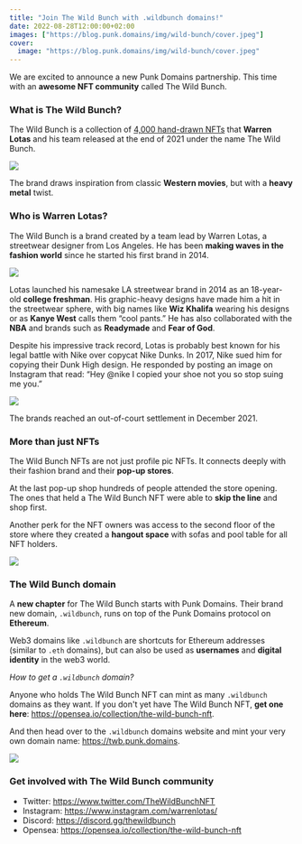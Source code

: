 ```yaml
---
title: "Join The Wild Bunch with .wildbunch domains!"
date: 2022-08-28T12:00:00+02:00
images: ["https://blog.punk.domains/img/wild-bunch/cover.jpeg"]
cover:
  image: "https://blog.punk.domains/img/wild-bunch/cover.jpeg"
---
```


We are excited to announce a new Punk Domains partnership. This time with an **awesome NFT community** called The Wild Bunch. 

### What is The Wild Bunch?

The Wild Bunch is a collection of [4,000 hand-drawn NFTs](https://opensea.io/collection/the-wild-bunch-nft) that **Warren Lotas** and his team released at the end of 2021 under the name The Wild Bunch.

![](/img/wild-bunch/the-wild-bunch-nft.png)

The brand draws inspiration from classic **Western movies**, but with a **heavy metal** twist. 

### Who is Warren Lotas?

The Wild Bunch is a brand created by a team lead by Warren Lotas, a streetwear designer from Los Angeles. He has been **making waves in the fashion world** since he started his first brand in 2014.

![](/img/wild-bunch/warren-lotas-bike.jpg)

Lotas launched his namesake LA streetwear brand in 2014 as an 18-year-old **college freshman**. His graphic-heavy designs have made him a hit in the streetwear sphere, with big names like **Wiz Khalifa** wearing his designs or as **Kanye West** calls them “cool pants.” He has also collaborated with the **NBA** and brands such as **Readymade** and **Fear of God**.

Despite his impressive track record, Lotas is probably best known for his legal battle with Nike over copycat Nike Dunks. In 2017, Nike sued him for copying their Dunk High design. He responded by posting an image on Instagram that read: “Hey @nike I copied your shoe not you so stop suing me you.” 

![](/img/wild-bunch/warren-lotas-working.jpg)

The brands reached an out-of-court settlement in December 2021.

### More than just NFTs

The Wild Bunch NFTs are not just profile pic NFTs. It connects deeply with their fashion brand and their **pop-up stores**.

At the last pop-up shop hundreds of people attended the store opening. The ones that held a The Wild Bunch NFT were able to **skip the line** and shop first.

Another perk for the NFT owners was access to the second floor of the store where they created a **hangout space** with sofas and pool table for all NFT holders.

![](/img/wild-bunch/pop-up-store-the-wild-bunch.jpeg)

### The Wild Bunch domain

A **new chapter** for The Wild Bunch starts with Punk Domains. Their brand new domain, `.wildbunch`, runs on top of the Punk Domains protocol on **Ethereum**. 

Web3 domains like `.wildbunch` are shortcuts for Ethereum addresses (similar to `.eth` domains), but can also be used as **usernames** and **digital identity** in the web3 world.

*How to get a `.wildbunch` domain?*

Anyone who holds The Wild Bunch NFT can mint as many `.wildbunch` domains as they want. If you don't yet have The Wild Bunch NFT, **get one here**: https://opensea.io/collection/the-wild-bunch-nft.

And then head over to the `.wildbunch` domains website and mint your very own domain name: https://twb.punk.domains.

![](/img/wild-bunch/screen-shot-domain.png)

### Get involved with The Wild Bunch community

- Twitter: https://www.twitter.com/TheWildBunchNFT
- Instagram: https://www.instagram.com/warrenlotas/ 
- Discord: https://discord.gg/thewildbunch 
- Opensea: https://opensea.io/collection/the-wild-bunch-nft 
